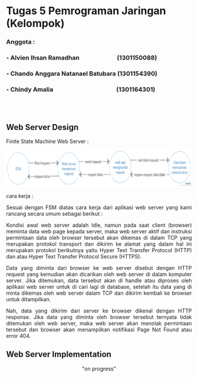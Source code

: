 # Tugas 5 Pemrograman Jaringan (Kelompok)
### Anggota :
### - Alvien Ihsan Ramadhan&emsp;&emsp;&emsp;&emsp;&emsp;&emsp;&nbsp;(1301150088)
### - Chando Anggara Natanael Batubara&nbsp;(1301154390)
### - Chindy Amalia&emsp;&emsp;&emsp;&emsp;&emsp;&emsp;&emsp;&emsp;&emsp;&emsp;&nbsp;&nbsp;(1301164301)
<br></br>

## Web Server Design

Finite State Machine Web Server :

<p align="center">
  <img width="700" height="100" src="New Open Me First - Getting Started (7).png">
</p>

cara kerja :

<p align="justify">
Sesuai dengan FSM diatas cara kerja dari aplikasi web server yang kami rancang secara umum sebagai berikut :
</p>
<p align="justify">
Kondisi awal web server adalah Idle, namun pada saat client (browser) meminta data web page kepada server, maka web server aktif dan instruksi permintaan data oleh browser tersebut akan dikemas di dalam TCP yang merupakan protokol transport dan dikirim ke alamat yang dalam hal ini merupakan protokol berikutnya yaitu Hyper Text Transfer Protocol (HTTP) dan atau Hyper Text Transfer Protocol Secure (HTTPS).
</p>
<p align="justify">
Data yang diminta dari browser ke web server disebut dengan HTTP request yang kemudian akan dicarikan oleh web server di dalam komputer server. Jika ditemukan, data tersebut akan di handle atau diproses oleh aplikasi web server untuk di cari lagi di database, setelah itu data yang di minta  dikemas oleh web server dalam TCP dan dikirim kembali ke browser untuk ditampilkan.</p>
<p align="justify">
Nah, data yang dikirim dari server ke browser dikenal dengan HTTP response. Jika data yang diminta oleh browser tersebut ternyata tidak ditemukan oleh web server, maka web server akan menolak permintaan tersebut dan browser akan menampilkan notifikasi Page Not Found atau error 404.
</p>


## Web Server Implementation
<p align="center">
  "on progress"
</p>
